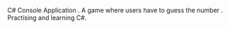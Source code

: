 C# Console Application .  A game where users have to guess the number .
Practising and learning C#.
